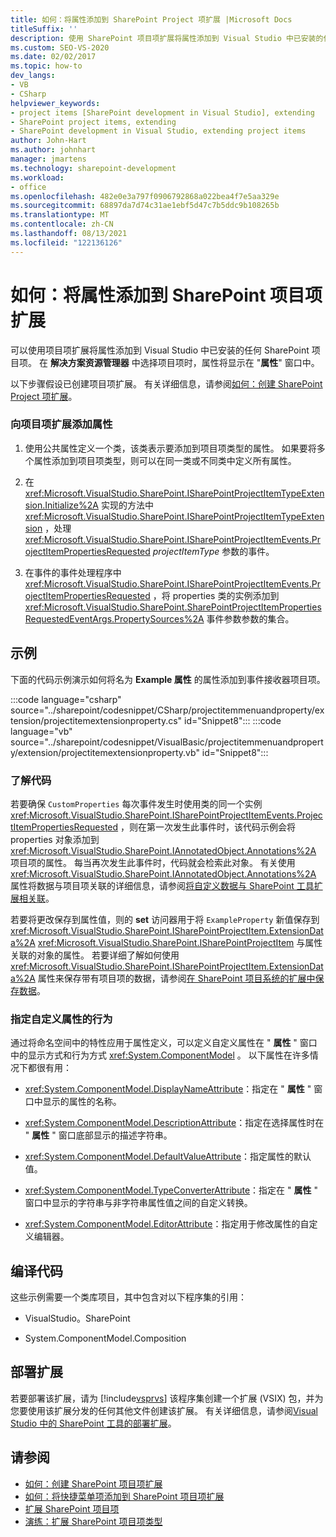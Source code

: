 ```yaml
---
title: 如何：将属性添加到 SharePoint Project 项扩展 |Microsoft Docs
titleSuffix: ''
description: 使用 SharePoint 项目项扩展将属性添加到 Visual Studio 中已安装的任何 SharePoint 项目项。
ms.custom: SEO-VS-2020
ms.date: 02/02/2017
ms.topic: how-to
dev_langs:
- VB
- CSharp
helpviewer_keywords:
- project items [SharePoint development in Visual Studio], extending
- SharePoint project items, extending
- SharePoint development in Visual Studio, extending project items
author: John-Hart
ms.author: johnhart
manager: jmartens
ms.technology: sharepoint-development
ms.workload:
- office
ms.openlocfilehash: 482e0e3a797f0906792868a022bea4f7e5aa329e
ms.sourcegitcommit: 68897da7d74c31ae1ebf5d47c7b5ddc9b108265b
ms.translationtype: MT
ms.contentlocale: zh-CN
ms.lasthandoff: 08/13/2021
ms.locfileid: "122136126"
---
```

# <a name="how-to-add-a-property-to-a-sharepoint-project-item-extension"></a>如何：将属性添加到 SharePoint 项目项扩展
  可以使用项目项扩展将属性添加到 Visual Studio 中已安装的任何 SharePoint 项目项。 在 **解决方案资源管理器** 中选择项目项时，属性将显示在 "**属性**" 窗口中。

 以下步骤假设已创建项目项扩展。 有关详细信息，请参阅[如何：创建 SharePoint Project 项扩展](../sharepoint/how-to-create-a-sharepoint-project-item-extension.md)。

### <a name="to-add-a-property-to-a-project-item-extension"></a>向项目项扩展添加属性

1. 使用公共属性定义一个类，该类表示要添加到项目项类型的属性。 如果要将多个属性添加到项目项类型，则可以在同一类或不同类中定义所有属性。

2. 在 <xref:Microsoft.VisualStudio.SharePoint.ISharePointProjectItemTypeExtension.Initialize%2A> 实现的方法中 <xref:Microsoft.VisualStudio.SharePoint.ISharePointProjectItemTypeExtension> ，处理 <xref:Microsoft.VisualStudio.SharePoint.ISharePointProjectItemEvents.ProjectItemPropertiesRequested> *projectItemType* 参数的事件。

3. 在事件的事件处理程序中 <xref:Microsoft.VisualStudio.SharePoint.ISharePointProjectItemEvents.ProjectItemPropertiesRequested> ，将 properties 类的实例添加到 <xref:Microsoft.VisualStudio.SharePoint.SharePointProjectItemPropertiesRequestedEventArgs.PropertySources%2A> 事件参数参数的集合。

## <a name="example"></a>示例
 下面的代码示例演示如何将名为 **Example 属性** 的属性添加到事件接收器项目项。

:::code language="csharp" source="../sharepoint/codesnippet/CSharp/projectitemmenuandproperty/extension/projectitemextensionproperty.cs" id="Snippet8":::
:::code language="vb" source="../sharepoint/codesnippet/VisualBasic/projectitemmenuandproperty/extension/projectitemextensionproperty.vb" id="Snippet8":::

### <a name="understand-the-code"></a>了解代码
 若要确保 `CustomProperties` 每次事件发生时使用类的同一个实例 <xref:Microsoft.VisualStudio.SharePoint.ISharePointProjectItemEvents.ProjectItemPropertiesRequested> ，则在第一次发生此事件时，该代码示例会将 properties 对象添加到 <xref:Microsoft.VisualStudio.SharePoint.IAnnotatedObject.Annotations%2A> 项目项的属性。 每当再次发生此事件时，代码就会检索此对象。 有关使用 <xref:Microsoft.VisualStudio.SharePoint.IAnnotatedObject.Annotations%2A> 属性将数据与项目项关联的详细信息，请参阅[将自定义数据与 SharePoint 工具扩展相关联](../sharepoint/associating-custom-data-with-sharepoint-tools-extensions.md)。

 若要将更改保存到属性值，则的 **set** 访问器用于将 `ExampleProperty` 新值保存到 <xref:Microsoft.VisualStudio.SharePoint.ISharePointProjectItem.ExtensionData%2A> <xref:Microsoft.VisualStudio.SharePoint.ISharePointProjectItem> 与属性关联的对象的属性。 若要详细了解如何使用 <xref:Microsoft.VisualStudio.SharePoint.ISharePointProjectItem.ExtensionData%2A> 属性来保存带有项目项的数据，请参阅[在 SharePoint 项目系统的扩展中保存数据](../sharepoint/saving-data-in-extensions-of-the-sharepoint-project-system.md)。

### <a name="specify-the-behavior-of-custom-properties"></a>指定自定义属性的行为
 通过将命名空间中的特性应用于属性定义，可以定义自定义属性在 " **属性** " 窗口中的显示方式和行为方式 <xref:System.ComponentModel> 。 以下属性在许多情况下都很有用：

- <xref:System.ComponentModel.DisplayNameAttribute>：指定在 " **属性** " 窗口中显示的属性的名称。

- <xref:System.ComponentModel.DescriptionAttribute>：指定在选择属性时在 " **属性** " 窗口底部显示的描述字符串。

- <xref:System.ComponentModel.DefaultValueAttribute>：指定属性的默认值。

- <xref:System.ComponentModel.TypeConverterAttribute>：指定在 " **属性** " 窗口中显示的字符串与非字符串属性值之间的自定义转换。

- <xref:System.ComponentModel.EditorAttribute>：指定用于修改属性的自定义编辑器。

## <a name="compile-the-code"></a>编译代码
 这些示例需要一个类库项目，其中包含对以下程序集的引用：

- VisualStudio。SharePoint

- System.ComponentModel.Composition

## <a name="deploy-the-extension"></a>部署扩展
 若要部署该扩展，请为 [!include[vsprvs](../sharepoint/includes/vsprvs-md.md)] 该程序集创建一个扩展 (VSIX) 包，并为您要使用该扩展分发的任何其他文件创建该扩展。 有关详细信息，请参阅[Visual Studio 中的 SharePoint 工具的部署扩展](../sharepoint/deploying-extensions-for-the-sharepoint-tools-in-visual-studio.md)。

## <a name="see-also"></a>请参阅
- [如何：创建 SharePoint 项目项扩展](../sharepoint/how-to-create-a-sharepoint-project-item-extension.md)
- [如何：将快捷菜单项添加到 SharePoint 项目项扩展](../sharepoint/how-to-add-a-shortcut-menu-item-to-a-sharepoint-project-item-extension.md)
- [扩展 SharePoint 项目项](../sharepoint/extending-sharepoint-project-items.md)
- [演练：扩展 SharePoint 项目项类型](../sharepoint/walkthrough-extending-a-sharepoint-project-item-type.md)
